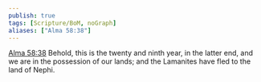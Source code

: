 ```yaml
---
publish: true
tags: [Scripture/BoM, noGraph]
aliases: ["Alma 58:38"]
---
```

[Alma 58:38](https://churchofjesuschrist.org/study/scriptures/bofm/alma/58?lang=eng&id=p38#p38) Behold, this is the twenty and ninth year, in the latter end, and we are in the possession of our lands; and the Lamanites have fled to the land of Nephi.
